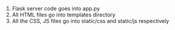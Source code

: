 1. Flask server code goes into app.py
2. All HTML files go into templates directory
3. All the CSS, JS files go into static/css and static/js respectively